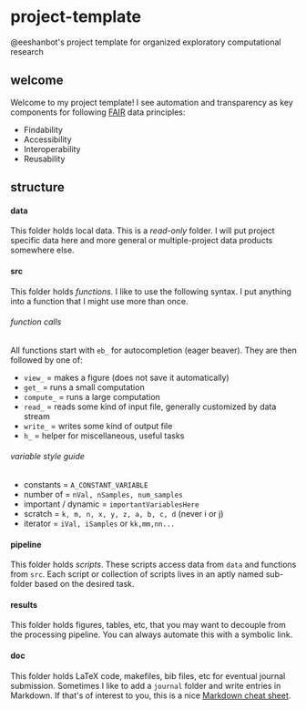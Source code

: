 # project-template
@eeshanbot's project template for organized exploratory computational research

## welcome
Welcome to my project template! I see automation and transparency as key components for following [FAIR](https://www.nature.com/articles/sdata201618) data principles:
- Findability
- Accessibility
- Interoperability
- Reusability

## structure

#### data
This folder holds local data. This is a *read-only* folder. I will put project specific data here and more general or multiple-project data products somewhere else.

#### src
This folder holds *functions*. I like to use the following syntax. I put anything into a function that I might use more than once.

###### function calls
All functions start with `eb_` for autocompletion (eager beaver). They are then followed by one of:
* `view_` = makes a figure (does not save it automatically)
* `get_` = runs a small computation
* `compute_` = runs a large computation
* `read_` = reads some kind of input file, generally customized by data stream
* `write_` = writes some kind of output file
* `h_` = helper for miscellaneous, useful tasks

###### variable style guide
* constants = `A_CONSTANT_VARIABLE`
* number of = `nVal, nSamples, num_samples`
* important / dynamic = `importantVariablesHere`
* scratch = `k, m, n, x, y, z, a, b, c, d` (never i or j) 
* iterator = `iVal, iSamples` or `kk,mm,nn...`

#### pipeline
This folder holds *scripts*. These scripts access data from `data` and functions from `src`. Each script or collection of scripts lives in an aptly named sub-folder based on the desired task.

#### results
This folder holds figures, tables, etc, that you may want to decouple from the processing pipeline. You can always automate this with a symbolic link.

#### doc
This folder holds LaTeX code, makefiles, bib files, etc for eventual journal submission. Sometimes I like to add a `journal` folder and write entries in Markdown. If that's of interest to you, this is a nice [Markdown cheat sheet](https://www.markdownguide.org/cheat-sheet/). 
